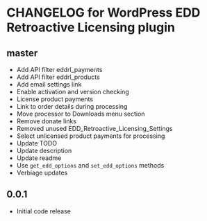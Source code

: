 # CHANGELOG for WordPress EDD Retroactive Licensing plugin

## master
* Add API filter eddrl_payments
* Add API filter eddrl_products
* Add email settings link
* Enable activation and version checking
* License product payments
* Link to order details during processing
* Move processor to Downloads menu section
* Remove donate links
* Removed unused EDD_Retroactive_Licensing_Settings
* Select unlicensed product payments for processing
* Update TODO
* Update description
* Update readme
* Use `get_edd_options` and `set_edd_options` methods
* Verbiage updates

## 0.0.1
* Initial code release 